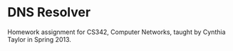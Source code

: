 DNS Resolver
============

Homework assignment for CS342, Computer Networks, taught by Cynthia Taylor in Spring 2013.
